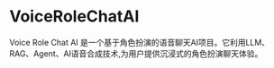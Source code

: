 # VoiceRoleChatAI
Voice Role Chat AI 是一个基于角色扮演的语音聊天AI项目。它利用LLM、RAG、Agent、AI语音合成技术,为用户提供沉浸式的角色扮演聊天体验。
